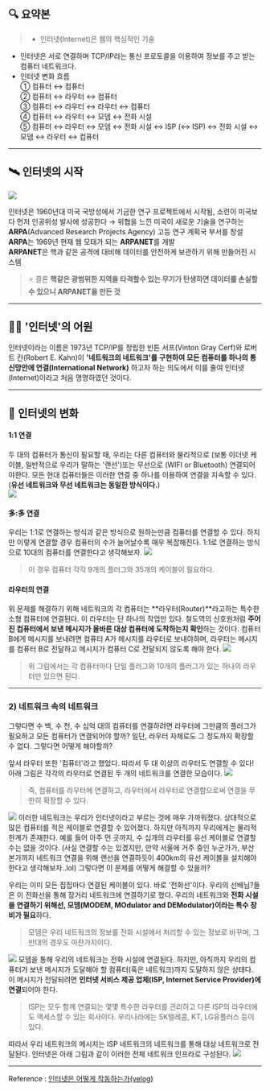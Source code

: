 
## 🔍 요약본
> * 인터넷(Internet)은 웹의 핵심적인 기술
* 인터넷은 서로 연결하며 TCP/IP라는 통신 프로토콜을 이용하여 정보를 주고 받는 컴퓨터 네트워크다.
* 인터넷 변화 흐름<br/>
  ① 컴퓨터 ↔ 컴퓨터 <br/>
  ② 컴퓨터 ↔ 라우터 ↔ 컴퓨터<br/>
  ③ 컴퓨터 ↔ 라우터 ↔ 라우터 ↔ 컴퓨터<br/>
  ④ 컴퓨터 ↔ 라우터 ↔ 모뎀 ↔ 전화 시설 <br/>
  ⑤ 컴퓨터 ↔ 라우터 ↔ 모뎀 ↔ 전화 시설 ↔ ISP (↔ ISP) ↔ 전화 시설 ↔ 모뎀 ↔ 라우터 ↔ 컴퓨터<br/>

---
## 🛰️ 인터넷의 시작
![](https://velog.velcdn.com/images/applerecipe/post/110e8bbd-c85a-4fbc-8523-1a3f08983c03/image.png)

인터넷은 1960년대 미국 국방성에서 기금한 연구 프로젝트에서 시작됨, 소련이 미국보다 먼저 인공위성 발사에 성공한다 → 위협을 느낀 미국이 새로운 기술을 연구하는 **ARPA**(Advanced Research Projects Agency) 고등 연구 계획국 부서를 창설<br/>
**ARPA**는 1969년 현재 웹 모태가 되는 **ARPANET**를 개발<br/>
**ARPANET**은 핵과 같은 공격에 대비해 데이터를 안전하게 보관하기 위해 만들어진 시스템<br/>

> ⭐️ 결론
**핵같은 광범위한 지역을 타격할수 있는 무기가 탄생하면 데이터를 손실할수 있으니 ARPANET을 만든 것**

---

## ✍🏻 '인터넷'의 어원
인터넷이라는 이름은 1973년 TCP/IP를 정립한 빈튼 서프(Vinton Gray Cerf)와 로버트 칸(Robert E. Kahn)이 **'네트워크의 네트워크'를 구현하여 모든 컴퓨터를 하나의 통신망안에 연결(International Network)** 하고자 하는 의도에서 이를 줄여 인터넷(Internet)이라고 처음 명명하였던 것이다.

---

## 💭 인터넷의 변화


#### 1:1 연결
두 대의 컴퓨터가 통신이 필요할 때, 우리는 다른 컴퓨터와 물리적으로 (보통 이더넷 케이블, 일반적으로 우리가 말하는 '랜선')또는 무선으로 (WIFI or Bluetooth) 연결되어야한다. 모든 현대 컴퓨터들은 이러한 연결 중 하나를 이용하여 연결을 지속할 수 있다.<br/>
(**유선 네트워크와 무선 네트워크는 동일한 방식이다.**)<br/>
![](https://velog.velcdn.com/images/applerecipe/post/7b02d9af-2a89-49a6-ab5c-769ec0610d3d/image.png)

#### 多:多 연결
우리는 1:1로 연결하는 방식과 같은 방식으로 원하는만큼 컴퓨터를 연결할 수 있다. 하지만 이렇게 연결할 경우 컴퓨터의 수가 늘어날수록 매우 복잡해진다. 1:1로 연결하는 방식으로 10대의 컴퓨터를 연결한다고 생각해보자.
![](https://velog.velcdn.com/images/applerecipe/post/65cea3c2-fe5a-477b-bf04-f686e9ec2795/image.png)
> 이 경우 컴퓨터 각각 9개의 플러그와 35개의 케이블이 필요하다.

#### 라우터의 연결
위 문제를 해결하기 위해 네트워크의 각 컴퓨터는 **라우터(Router)**라고하는 특수한 소형 컴퓨터에 연결된다. 이 라우터는 단 하나의 작업만 있다. 철도역의 신호원처럼 **주어진 컴퓨터에서 보낸 메시지가 올바른 대상 컴퓨터에 도착하는지 확인**하는 것이다. 컴퓨터 B에게 메시지를 보내려면 컴퓨터 A가 메시지를 라우터로 보내야하며, 라우터는 메시지를 컴퓨터 B로 전달하고 메시지가 컴퓨터 C로 전달되지 않도록 해야 한다.
![](https://velog.velcdn.com/images/applerecipe/post/6a9125f0-cb91-483e-a284-cf0dec08bc82/image.png)
> 위 그림에서는 각 컴퓨터마다 단일 플러그와 10개의 플러그가 있는 하나의 라우터만 있으면 된다.

---
### 2) 네트워크 속의 네트워크
그렇다면 수 백, 수 천, 수 십억 대의 컴퓨터를 연결하려면 라우터에 그만큼의 플러그가 필요하고 모든 컴퓨터가 연결되어야 할까? 일단, 라우터 자체로도 그 정도까지 확장할 수 없다. 그렇다면 어떻게 해야할까?

앞서 라우터 또한 '컴퓨터'라고 했었다. 따라서 두 대 이상의 라우터도 연결할 수 있다! 아래 그림은 각각의 라우터로 연결된 두 개의 네트워크를 연결한 모습이다.
![](https://velog.velcdn.com/images/applerecipe/post/ea3bf526-e945-4357-9c0b-a142d7567f08/image.png)

>즉, 컴퓨터를 라우터에 연결하고, 라우터에서 라우터로 연결함으로써 연결을 무한히 확장할 수 있다.

![](https://velog.velcdn.com/images/applerecipe/post/d2c7ccb7-f83f-4a7d-87d9-3c23ee400de6/image.png)
이러한 네트워크는 우리가 인터넷이라고 부르는 것에 매우 가까워졌다. 상대적으로 많은 컴퓨터를 적은 케이블로 연결할 수 있어졌다. 하지만 아직까지 우리에게는 물리적 한계가 존재한다. 예를 들어 아주 먼 곳까지, 수 십개의 라우터를 유선 케이블로 연결할 수는 없을 것이다. (사실 연결할 수는 있겠지만, 만약 서울에 거주 중인 누군가가, 부산 본가까지 네트워크 연결을 위해 랜선을 연결하듯이 400km의 유선 케이블을 설치해야 한다고 생각해보자..lol) 그렇다면 이 문제를 어떻게 해결할 수 있을까?

우리는 이미 모든 집집마다 연결된 케이블이 있다. 바로 '전화선'이다. 우리의 선배님?들은 이 전화선을 통해 장거리 네트워크에 연결하기로 했다. 우리의 네트워크와 **전화 시설을 연결하기 위해선, 모뎀(MODEM, MOdulator and DEModulator)이라는 특수 장비가 필요**하다.

>모뎀은 우리 네트워크의 정보를 전화 시설에서 처리할 수 있는 정보로 바꾸며, 그 반대의 경우도 마찬가지이다.

![](https://velog.velcdn.com/images/applerecipe/post/26edfb10-b228-480e-96c2-8a26eeab134f/image.png)
모뎀을 통해 우리의 네트워크는 전화 시설에 연결된다. 하지만, 아직까지 우리의 컴퓨터가 보낸 메시지가 도달해야 할 컴퓨터(혹은 네트워크)까지 도달하지 않은 상태다. 이 메시지가 전달되려면 **인터넷 서비스 제공 업체(ISP, Internet Service Provider)에 연결**되어야 한다.

>ISP는 모두 함께 연결되는 몇몇 특수한 라우터를 관리하고 다른 ISP의 라우터에도 액세스할 수 있는 회사이다. 우리나라에는 SK텔레콤, KT, LG유플러스 등이 있다.

따라서 우리 네트워크의 메시지는 ISP 네트워크의 네트워크를 통해 대상 네트워크로 전달된다. 인터넷은 아래 그림과 같이 이러한 전체 네트워크 인프라로 구성된다.
![](https://velog.velcdn.com/images/applerecipe/post/14c0063b-157f-4d12-96ed-d8e998097ea7/image.png)

---
Reference : [인터넷은 어떻게 작동하는가(velog)](https://velog.io/@exploit017/1.-%EC%9D%B8%ED%84%B0%EB%84%B7%EC%9D%80-%EC%96%B4%EB%96%BB%EA%B2%8C-%EC%9E%91%EB%8F%99%ED%95%98%EB%8A%94%EA%B0%80)